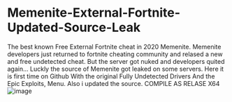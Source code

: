 # Memenite-External-Fortnite-Updated-Source-Leak
The best known Free External Fortnite cheat in 2020 Memenite. Memenite developers just returned to fortnite cheating community and relased a new and free undetected cheat. But the server got nuked and developers quited again... Luckly the source of Memenite got leaked on some servers. Here it is first time on Github With the original Fully Undetected Drivers And the Epic Exploits, Menu. Also i updated the source.
COMPILE AS RELASE X64 
![image](https://user-images.githubusercontent.com/92208108/168261736-0e5b879f-f5d2-4b6c-aee9-1a17c6879a68.png)
